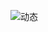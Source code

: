 ![动态](https://github.com/twj-programmer/twj-programmer/assets/147931518/8b1cee52-bae6-4f0b-afed-22532698dacb)
